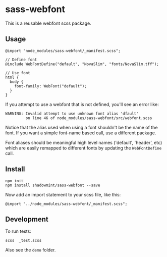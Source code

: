 # sass-webfont

This is a reusable webfont scss package.

## Usage

    @import "node_modules/sass-webfont/_manifest.scss";

    // Define font
    @include WebFontDefine("default", "NovaSlim", "fonts/NovaSlim.tff");

    // Use font
    html {
      body {
        font-family: WebFont("default");
      }
    }

If you attempt to use a webfont that is not defined, you'll see an error like:

    WARNING: Invalid attempt to use unknown font alias 'dfault'
             on line 46 of node_modules/sass-webfont/src/webfont.scss

Notice that the alias used when using a font shouldn't be the name of the
font. If you want a simple font-name based call, use a different package.

Font aliases should be meaningful high level names ('default', 'header', etc)
which are easily remapped to different fonts by updating the `WebFontDefine`
call.

## Install

    npm init
    npm install shadowmint/sass-webfont --save

Now add an import statement to your scss file, like this:

    @import "../node_modules/sass-webfont/_manifest.scss";

## Development

To run tests:

    scss  _test.scss

Also see the `demo` folder.
